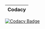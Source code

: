 |Codacy|
|------------|
[![Codacy Badge](https://app.codacy.com/project/badge/Grade/937e4c6d76c94562acca3907ebf8aee2)](https://www.codacy.com/gh/Ahav7/Embedded_C/dashboard?utm_source=github.com&amp;utm_medium=referral&amp;utm_content=Ahav7/Embedded_C&amp;utm_campaign=Badge_Grade)
